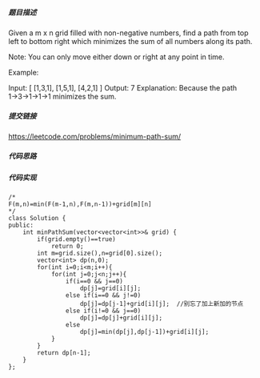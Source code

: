 ##### 题目描述
Given a m x n grid filled with non-negative numbers, find a path from top left to bottom right which minimizes the sum of all numbers along its path.

Note: You can only move either down or right at any point in time.

Example:

Input:
[
  [1,3,1],
  [1,5,1],
  [4,2,1]
]
Output: 7
Explanation: Because the path 1→3→1→1→1 minimizes the sum.


##### 提交链接
https://leetcode.com/problems/minimum-path-sum/



##### 代码思路




##### 代码实现

```
/*
F(m,n)=min(F(m-1,n),F(m,n-1))+grid[m][n]
*/
class Solution {
public:
    int minPathSum(vector<vector<int>>& grid) {
        if(grid.empty()==true)
            return 0;
        int m=grid.size(),n=grid[0].size();
        vector<int> dp(n,0);
        for(int i=0;i<m;i++){
            for(int j=0;j<n;j++){
                if(i==0 && j==0)
                    dp[j]=grid[i][j];
                else if(i==0 && j!=0)
                    dp[j]=dp[j-1]+grid[i][j];  //别忘了加上新加的节点
                else if(i!=0 && j==0)
                    dp[j]=dp[j]+grid[i][j];
                else    
                    dp[j]=min(dp[j],dp[j-1])+grid[i][j];
            }
        }
        return dp[n-1];
    }
};


```
